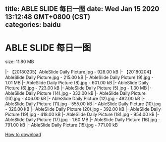 
title: ABLE SLIDE 每日一图
date: Wed Jan 15 2020 13:12:48 GMT+0800 (CST)    
categories: baidu
---

# ABLE SLIDE 每日一图
size: 11.80 MB
 
 
|- 【20180205】AbleSlide Daily Picture.jpg - 928.00 kB
|- 【20180204】AbleSlide Daily Picture.jpg - 215.00 kB
|- AbleSlide Daily Picture (9).jpg - 1.01 MB
|- AbleSlide Daily Picture (8).jpg - 601.00 kB
|- AbleSlide Daily Picture (6).jpg - 723.00 kB
|- AbleSlide Daily Picture (5).jpg - 1.30 MB
|- AbleSlide Daily Picture (14).jpg - 332.00 kB
|- AbleSlide Daily Picture (13).jpg - 406.00 kB
|- AbleSlide Daily Picture (12).jpg - 482.00 kB
|- AbleSlide Daily Picture (11).jpg - 555.00 kB
|- AbleSlide Daily Picture (10).jpg - 326.00 kB
|- AbleSlide Daily Picture  (20).jpg - 392.00 kB
|- AbleSlide Daily Picture  (19).jpg - 418.00 kB
|- AbleSlide Daily Picture  (18).jpg - 954.00 kB
|- AbleSlide Daily Picture  (17).jpg - 1.60 MB
|- AbleSlide Daily Picture  (16).jpg - 791.00 kB
|- AbleSlide Daily Picture  (15).jpg - 771.00 kB

[How to download](https://bpcam.bemobtrk.com/go/2ceec3aa-1ca2-46d6-b9ff-aaa5c184517c?jno=553)